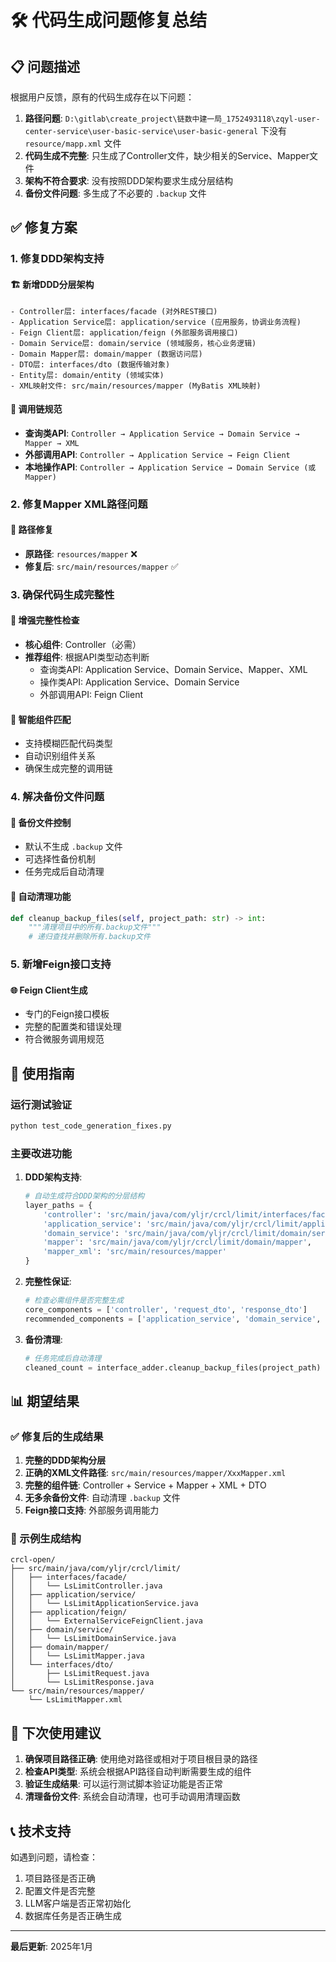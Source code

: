 # 🛠️ 代码生成问题修复总结

## 📋 问题描述

根据用户反馈，原有的代码生成存在以下问题：

1. **路径问题**: `D:\gitlab\create_project\链数中建一局_1752493118\zqyl-user-center-service\user-basic-service\user-basic-general` 下没有 `resource/mapp.xml` 文件
2. **代码生成不完整**: 只生成了Controller文件，缺少相关的Service、Mapper文件
3. **架构不符合要求**: 没有按照DDD架构要求生成分层结构
4. **备份文件问题**: 多生成了不必要的 `.backup` 文件

## ✅ 修复方案

### 1. 修复DDD架构支持

#### 🏗️ 新增DDD分层架构
```
- Controller层: interfaces/facade (对外REST接口)
- Application Service层: application/service (应用服务，协调业务流程)
- Feign Client层: application/feign (外部服务调用接口)
- Domain Service层: domain/service (领域服务，核心业务逻辑)
- Domain Mapper层: domain/mapper (数据访问层)
- DTO层: interfaces/dto (数据传输对象)
- Entity层: domain/entity (领域实体)
- XML映射文件: src/main/resources/mapper (MyBatis XML映射)
```

#### 🔗 调用链规范
- **查询类API**: `Controller → Application Service → Domain Service → Mapper → XML`
- **外部调用API**: `Controller → Application Service → Feign Client`
- **本地操作API**: `Controller → Application Service → Domain Service (或 Mapper)`

### 2. 修复Mapper XML路径问题

#### 🔧 路径修复
- **原路径**: `resources/mapper` ❌
- **修复后**: `src/main/resources/mapper` ✅

### 3. 确保代码生成完整性

#### 📝 增强完整性检查
- **核心组件**: Controller（必需）
- **推荐组件**: 根据API类型动态判断
  - 查询类API: Application Service、Domain Service、Mapper、XML
  - 操作类API: Application Service、Domain Service
  - 外部调用API: Feign Client

#### 🧠 智能组件匹配
- 支持模糊匹配代码类型
- 自动识别组件关系
- 确保生成完整的调用链

### 4. 解决备份文件问题

#### 🚫 备份文件控制
- 默认不生成 `.backup` 文件
- 可选择性备份机制
- 任务完成后自动清理

#### 🧹 自动清理功能
```python
def cleanup_backup_files(self, project_path: str) -> int:
    """清理项目中的所有.backup文件"""
    # 递归查找并删除所有.backup文件
```

### 5. 新增Feign接口支持

#### 🌐 Feign Client生成
- 专门的Feign接口模板
- 完整的配置类和错误处理
- 符合微服务调用规范

## 🚀 使用指南

### 运行测试验证
```bash
python test_code_generation_fixes.py
```

### 主要改进功能

1. **DDD架构支持**:
   ```python
   # 自动生成符合DDD架构的分层结构
   layer_paths = {
       'controller': 'src/main/java/com/yljr/crcl/limit/interfaces/facade',
       'application_service': 'src/main/java/com/yljr/crcl/limit/application/service',
       'domain_service': 'src/main/java/com/yljr/crcl/limit/domain/service',
       'mapper': 'src/main/java/com/yljr/crcl/limit/domain/mapper',
       'mapper_xml': 'src/main/resources/mapper'
   }
   ```

2. **完整性保证**:
   ```python
   # 检查必需组件是否完整生成
   core_components = ['controller', 'request_dto', 'response_dto']
   recommended_components = ['application_service', 'domain_service', 'mapper', 'mapper_xml']
   ```

3. **备份清理**:
   ```python
   # 任务完成后自动清理
   cleaned_count = interface_adder.cleanup_backup_files(project_path)
   ```

## 📊 期望结果

### ✅ 修复后的生成结果
1. **完整的DDD架构分层**
2. **正确的XML文件路径**: `src/main/resources/mapper/XxxMapper.xml`
3. **完整的组件链**: Controller + Service + Mapper + XML + DTO
4. **无多余备份文件**: 自动清理 `.backup` 文件
5. **Feign接口支持**: 外部服务调用能力

### 🎯 示例生成结构
```
crcl-open/
├── src/main/java/com/yljr/crcl/limit/
│   ├── interfaces/facade/
│   │   └── LsLimitController.java
│   ├── application/service/
│   │   └── LsLimitApplicationService.java
│   ├── application/feign/
│   │   └── ExternalServiceFeignClient.java
│   ├── domain/service/
│   │   └── LsLimitDomainService.java
│   ├── domain/mapper/
│   │   └── LsLimitMapper.java
│   └── interfaces/dto/
│       ├── LsLimitRequest.java
│       └── LsLimitResponse.java
└── src/main/resources/mapper/
    └── LsLimitMapper.xml
```

## 🔄 下次使用建议

1. **确保项目路径正确**: 使用绝对路径或相对于项目根目录的路径
2. **检查API类型**: 系统会根据API路径自动判断需要生成的组件
3. **验证生成结果**: 可以运行测试脚本验证功能是否正常
4. **清理备份文件**: 系统会自动清理，也可手动调用清理函数

## 📞 技术支持

如遇到问题，请检查：
1. 项目路径是否正确
2. 配置文件是否完整
3. LLM客户端是否正常初始化
4. 数据库任务是否正确生成

---

**最后更新**: 2025年1月 
